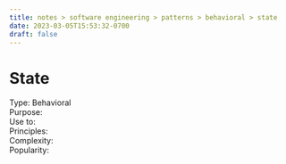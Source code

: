 ```yaml
---
title: notes > software engineering > patterns > behavioral > state
date: 2023-03-05T15:53:32-0700
draft: false
---
```

# State
Type: Behavioral  
Purpose:  
Use to:  
Principles:  
Complexity:  
Popularity:  
